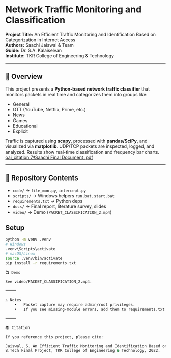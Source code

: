 # Network Traffic Monitoring and Classification

**Project Title:** An Efficient Traffic Monitoring and Identification Based on Categorization in Internet Access  
**Authors:** Saachi Jaiswal & Team  
**Guide:** Dr. S.A. Kalaiselvan  
**Institute:** TKR College of Engineering & Technology  

---

## 📖 Overview
This project presents a **Python-based network traffic classifier** that monitors packets in real time and categorizes them into groups like:
- General
- OTT (YouTube, Netflix, Prime, etc.)
- News
- Games
- Educational
- Explicit

Traffic is captured using **scapy**, processed with **pandas/SciPy**, and visualized via **matplotlib**. UDP/TCP packets are inspected, logged, and analyzed. Results show real-time classification and frequency bar charts.  [oai_citation:7‡Saachi Final Document .pdf](file-service://file-A7EVcTgvwR6L9fbR4MxLFv)

---

## 📂 Repository Contents
- `code/` → `file_mon.py`, `intercept.py`
- `scripts/` → Windows helpers `run.bat`, `start.bat`
- `requirements.txt` → Python deps
- `docs/` → Final report, literature survey, slides
- `video/` → Demo (`PACKET_CLASSIFICATION_2.mp4`)

## Setup
```bash
python -m venv .venv
# Windows
.venv\Scripts\activate
# macOS/Linux
source .venv/bin/activate
pip install -r requirements.txt

📺 Demo

See video/PACKET_CLASSIFICATION_2.mp4.

⸻

⚠️ Notes
	•	Packet capture may require admin/root privileges.
	•	If you see missing-module errors, add them to requirements.txt and re-install.

⸻

📚 Citation

If you reference this project, please cite:

Jaiswal, S. An Efficient Traffic Monitoring and Identification Based on Categorization in Internet Access.
B.Tech Final Project, TKR College of Engineering & Technology, 2022.
